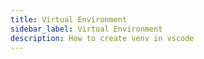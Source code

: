 ```yaml
---
title: Virtual Environment
sidebar_label: Virtual Environment
description: How to create venv in vscode
---
```

